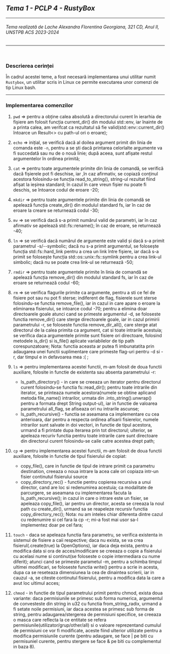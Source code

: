 ## **_Tema 1 - PCLP 4 - RustyBox_**
---
###### _Tema realizată de Lache Alexandra Florentina Georgiana, 321 CD, Anul II, UNSTPB ACS 2023-2024_
---
<br>

### Descrierea cerinței
În cadrul acestei teme, a fost necesară implementarea unui utilitar numit `Rustybox`, un utilitar scris in Linux ce permite executarea unor comenzi de tip Linux bash. 

---

### Implementarea comenzilor

1. `pwd` => pentru a obține calea absolută a directorului curent în ierarhia de fișiere am folosit funcția current_dir() din modului std::env, iar înainte de a printa calea, am verifcat ca rezultatul să fie valid(std::env::current_dir() întoarce un Result<> cu path-ul ori o eroare);

2. `echo` => inițial, se verifică dacă al doilea argument primit din linia de comanda este `-n`, pentru a se ști dacă printarea celorlalte argumente va fi succedată sau nu de o nouă linie; după aceea, sunt afișate restul argumentelor în ordinea primită;

3. `cat` => pentru toate argumentele primite din linia de comandă, se verifică dacă fișierele pot fi deschise, iar ,în caz afirmativ, se copiază conținul acestora folosindu-se funcția read_to_string(), string-ul rezultat fiind afișat la ieșirea standard; în cazul în care vreun fișier nu poate fi deschis, se întoarce codul de eroare -20;

4. `mkdir` => pentru toate argumentele primite din linia de comandă se apelează funcția create_dir() din modulul standard fs, iar în caz de eroare la creare se returnează codul -30;

5. `mv` => se verifică dacă s-a primit numărul valid de parametri, iar în caz afirmativ se apelează std::fs::rename(); în caz de eroare, se returnează -40;

6. `ln` => se verifică dacă numărul de argumente este valid și dacă s-a primit parametrul -s/--symbolic; dacă nu s-a primit argumentul, se folosește funcția std::fs::hard_link pentru a crea un link între fișiere, iar dacă s-a primit se folosește funcția std::os::unix::fs::symlink pentru a crea link-ul simbolic; dacă nu se poate crea link-ul se returnează -50;

7. `rmdir` => pentru toate argumentele primite în linia de comandă se apelează funcția remove_dir() din modulul standard fs, iar în caz de eroare se returnează codul -60;

8. `rm` => se verifica flagurile primite ca argumente, pentru a sti ce fel de fisiere pot sau nu pot fi sterse; indiferent de flag, fisierele sunt sterse folosindu-se functia remove_file(), iar in cazul in care apare o eroare la eliminarea fisierului, se intoarce codul -70; pentru a elimina doar directoarele goale atunci cand se primeste argumentul -d, se foloseste functia remove_dir() care sterge directoarele goale, iar in cazul primirii parametrului -r, se foloseste functia remove_dir_all(), care sterge atat directorul de la calea primita ca argument, cat si toate intrarile acestuia; se verifica daca argumentele primite sunt fisiere ori directoare, folosind metodele is_dir() si is_file() aplicate variabilelor de tip path corespunzatoare;
Nota: functia aceasta ar putea fi imbunatatita prin adaugarea unei functii suplimentare care primeste flag-uri pentru -d si -r, dar timpul e in defavoarea mea :( ;

9. `ls` => pentru implementarea acestei functii, m-am folosit de doua functii auxiliare, folosite in functie de existenta sau absenta parametrului -r:
    * ls_path_directory() - in care se creeaza un iterator pentru directorul curent folosindu-se functia fs::read_dir(); pentru toate intrarile din iterator, se printeaza numele acestora(numele se obtine aplicand metoda file_name() intrarilor, urmata din .into_string().unwrap() pentru a formata drept String output-ul), iar in functie de valoarea parametrului all_flag, se afiseaza ori nu intrarile ascunse;
    * ls_path_recursive() - functia se aseamana ca implementare cu cea anterioara, dar pentru a respecta ordinea afisarii fisierelor, numele intrarilor sunt salvate in doi vectori, in functie de tipul acestora, urmand a fi printate dupa iterarea prin tot directorul; ulterior, se apeleaza recuriv functia pentru toate intrarile care sunt directoare din directorul curent folosindu-se caile catre acestea drept path;

10. `cp` => pentru implementarea acestei functii, m-am folosit de doua functii auxiliare, folosite in functie de tipul fisierului de copiat:
    * copy_file(), care in functie de tipul de intrare primit ca parametru destination, creeaza o noua intrare la acea cale ori copiaza intr-un fisier continutul fisierului source
    * copy_directory_rec() - functie pentru copierea recursiva a unui director, cand are loc si redenumirea acestuia; ca modalitate de parcurgere, se aseamana cu implementarea facuta la ls_path_recursive(); in cazul in care o intrare este un fisier, se apeleaza copy_file(), iar pentru un director, acesta se creeaza la noul path cu create_dir(), urmand sa se reapeleze recursiv functia copy_directory_rec();
Nota: nu am inteles chiar diferenta dintre cazul cu redenumire si cel fara la cp -r; mi-a fost mai usor sa-l implementez doar pe cel fara;

11. `touch` - daca se apeleaza functia fara parametru, se verifica existenta in sistemul de fisiere a caii respective; daca nu exista, se va crea fisierul(.create(true) la OpenOptions), iar daca deja exista, pentru a modifica data si ora de acces/modificare se creeaza o copie a fisierului cu acelasi nume si continut(se foloseste o copie intermediara cu nume diferit); atunci cand se primeste parametul -m, pentru a schimba timpul ultimei modificari, se foloseste functia write() pentru a scrie in acesta, dupa ca se reseteaza dimensiunea la cea de dinaintea scrierii, iar in cauzul -a, se citeste continutul fisierului, pentru a modifica data la care a avut loc ultimul acces;

12. `chmod` - in functie de tipul parametrului primit pentru chmod, exista doua variante: daca permisiunile se primesc sub forma numerica, argumentul de convesteste din string in u32 cu functia from_string_radix, urmand a fi setate noile permisiuni, iar daca acestea se primesc sub forma de string, pentru adaugarea/stergerea de permisiuni specifice, se creeaza o masca care reflecta la ce entitate se refera permisiunile(utilizator/grup/other/all) si o valoare reprezentand cumulul de permisiuni ce vor fi modificate, aceste fiind ulterior utilizate pentru a modifica permisiunile curente (pentru adaugare, se face | pe biti cu permisuniel curente, pentru stergere se face & pe biti cu complementul in baza 8).


